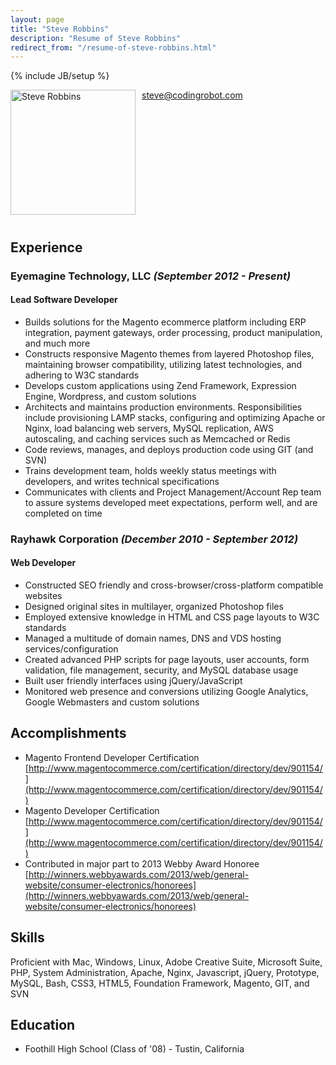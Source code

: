 ```yaml
---
layout: page
title: "Steve Robbins"
description: "Resume of Steve Robbins"
redirect_from: "/resume-of-steve-robbins.html"
---
```

{% include JB/setup %}

<img style="float: left; margin: 0 10px 10px 0;" alt="Steve Robbins" width="200" height="200" src="http://i.imgur.com/aRE7jg8.jpg" />

steve@codingrobot.com

<div style="clear:both"></div>

## Experience

### Eyemagine Technology, LLC *(September 2012 - Present)*

#### Lead Software Developer

* Builds solutions for the Magento ecommerce platform including ERP integration, payment gateways, order processing, product manipulation, and much more
* Constructs responsive Magento themes from layered Photoshop files, maintaining browser compatibility, utilizing latest technologies, and adhering to W3C standards
* Develops custom applications using Zend Framework, Expression Engine, Wordpress, and custom solutions
* Architects and maintains production environments.  Responsibilities include provisioning LAMP stacks, configuring and optimizing Apache or Nginx, load balancing web servers, MySQL replication, AWS autoscaling, and caching services such as Memcached or Redis
* Code reviews, manages, and deploys production code using GIT (and SVN)
* Trains development team, holds weekly status meetings with developers, and writes technical specifications
* Communicates with clients and Project Management/Account Rep team to assure systems developed meet expectations, perform well, and are completed on time

### Rayhawk Corporation *(December 2010 - September 2012)*

#### Web Developer

* Constructed SEO friendly and cross-browser/cross-platform compatible websites
* Designed original sites in multilayer, organized Photoshop files
* Employed extensive knowledge in HTML and CSS page layouts to W3C standards
* Managed a multitude of domain names, DNS and VDS hosting services/configuration
* Created advanced PHP scripts for page layouts, user accounts, form validation, file management, security, and MySQL database usage
* Built user friendly interfaces using jQuery/JavaScript
* Monitored web presence and conversions utilizing Google Analytics, Google Webmasters and custom solutions

## Accomplishments

* Magento Frontend Developer Certification <br /> [http://www.magentocommerce.com/certification/directory/dev/901154/](http://www.magentocommerce.com/certification/directory/dev/901154/)
* Magento Developer Certification <br /> [http://www.magentocommerce.com/certification/directory/dev/901154/](http://www.magentocommerce.com/certification/directory/dev/901154/)
* Contributed in major part to 2013 Webby Award Honoree <br /> [http://winners.webbyawards.com/2013/web/general-website/consumer-electronics/honorees](http://winners.webbyawards.com/2013/web/general-website/consumer-electronics/honorees)

## Skills

Proficient with Mac, Windows, Linux, Adobe Creative Suite, Microsoft Suite, PHP, System Administration, Apache, Nginx, Javascript, jQuery, Prototype, MySQL, Bash, CSS3, HTML5, Foundation Framework, Magento, GIT, and SVN

## Education

* Foothill High School (Class of '08) - Tustin, California
